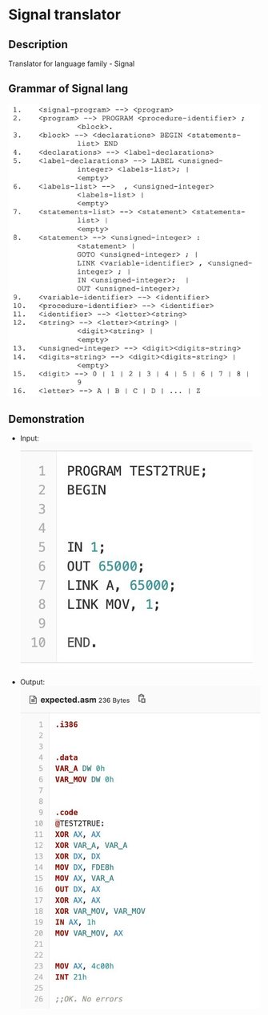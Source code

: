 # Signal translator

## Description
Translator for language family - Signal

## Grammar of Signal lang
![signal grammar](https://github.com/bohdan-sokolovskyi/Signal-translator/blob/master/demo-pics/signal-grammar.png)

## Demonstration
* Input:
![demo in](https://github.com/bohdan-sokolovskyi/Signal-translator/blob/master/demo-pics/demo-in.jpg)  


* Output:
![demo out](https://github.com/bohdan-sokolovskyi/Signal-translator/blob/master/demo-pics/demo-out.jpg)
